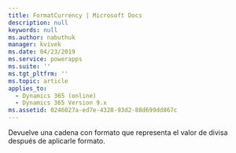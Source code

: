 ```yaml
---
title: FormatCurrency | Microsoft Docs
description: null
keywords: null
ms.author: nabuthuk
manager: kvivek
ms.date: 04/23/2019
ms.service: powerapps
ms.suite: ''
ms.tgt_pltfrm: ''
ms.topic: article
applies_to:
  - Dynamics 365 (online)
  - Dynamics 365 Version 9.x
ms.assetid: 0246027a-ed7e-4328-93d2-88d699dd867c
---
```


Devuelve una cadena con formato que representa el valor de divisa después de aplicarle formato.
